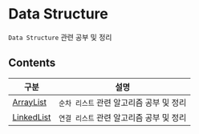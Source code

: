 # Data Structure

`Data Structure` 관련 공부 및 정리

## Contents

| 구분                                                                                 | 설명                                     |
| ------------------------------------------------------------------------------------ | ---------------------------------------- |
| [ArrayList](https://github.com/0xe82de/Study/tree/main/Data%20Structure/ArrayList)   | `순차 리스트` 관련 알고리즘 공부 및 정리 |
| [LinkedList](https://github.com/0xe82de/Study/tree/main/Data%20Structure/LinkedList) | `연결 리스트` 관련 알고리즘 공부 및 정리 |
